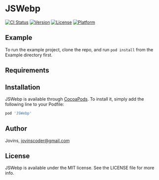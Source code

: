 # JSWebp

[![CI Status](https://img.shields.io/travis/Jovins/JSWebp.svg?style=flat)](https://travis-ci.org/Jovins/JSWebp)
[![Version](https://img.shields.io/cocoapods/v/JSWebp.svg?style=flat)](https://cocoapods.org/pods/JSWebp)
[![License](https://img.shields.io/cocoapods/l/JSWebp.svg?style=flat)](https://cocoapods.org/pods/JSWebp)
[![Platform](https://img.shields.io/cocoapods/p/JSWebp.svg?style=flat)](https://cocoapods.org/pods/JSWebp)

## Example

To run the example project, clone the repo, and run `pod install` from the Example directory first.

## Requirements

## Installation

JSWebp is available through [CocoaPods](https://cocoapods.org). To install
it, simply add the following line to your Podfile:

```ruby
pod 'JSWebp'
```

## Author

Jovins, jovinscoder@gmail.com

## License

JSWebp is available under the MIT license. See the LICENSE file for more info.
